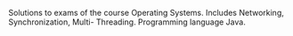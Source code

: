 Solutions to exams of the course
Operating Systems. Includes
Networking, Synchronization, Multi-
Threading. Programming language
Java.
